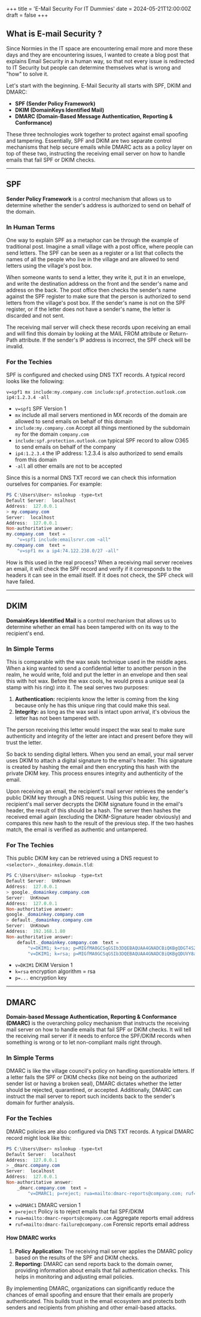 +++
title = 'E-Mail Security For IT Dummies'
date = 2024-05-21T12:00:00Z
draft = false
+++

## What is E-mail Security ?

Since Normies in the IT space are encountering email more and more these days and they are encountering issues, I wanted to create a blog post that explains Email Security in a human way, so that not every issue is redirected to IT Security but people can determine themselves what is wrong and "how" to solve it.

Let's start with the beginning. E-Mail Security all starts with SPF, DKIM and DMARC:

- **SPF (Sender Policy Framework)**
- **DKIM (DomainKeys Identified Mail)**
- **DMARC (Domain-Based Message Authentication, Reporting & Conformance)**

These three technologies work together to protect against email spoofing and tampering. Essentially, SPF and DKIM are two separate control mechanisms that help secure emails while DMARC acts as a policy layer on top of these two, instructing the receiving email server on how to handle emails that fail SPF or DKIM checks.

---

## SPF

**Sender Policy Framework** is a control mechanism that allows us to determine whether the sender's address is authorized to send on behalf of the domain.

### In Human Terms

One way to explain SPF as a metaphor can be through the example of traditional post. Imagine a small village with a post office, where people can send letters. The SPF can be seen as a register or a list that collects the names of all the people who live in the village and are allowed to send letters using the village's post box.

When someone wants to send a letter, they write it, put it in an envelope, and write the destination address on the front and the sender's name and address on the back. The post office then checks the sender's name against the SPF register to make sure that the person is authorized to send letters from the village's post box. If the sender's name is not on the SPF register, or if the letter does not have a sender's name, the letter is discarded and not sent.

The receiving mail server will check these records upon receiving an email and will find this domain by looking at the MAIL FROM attribute or Return-Path attribute. If the sender's IP address is incorrect, the SPF check will be invalid.

### For the Techies

SPF is configured and checked using DNS TXT records. A typical record looks like the following:

```
v=spf1 mx include:my.company.com include:spf.protection.outlook.com ip4:1.2.3.4 -all
```

- `v=spf1` SPF Version 1
- `mx` include all mail servers mentioned in MX records of the domain are allowed to send emails on behalf of this domain
- `include:my.company.com` Accept all things mentioned by the subdomain `my` for the domain `company.com`
- `include:spf.protection.outlook.com` typical SPF record to allow O365 to send emails on behalf of the company
- `ip4:1.2.3.4` the IP address: 1.2.3.4 is also authorized to send emails from this domain
- `-all` all other emails are not to be accepted

Since this is a normal DNS TXT record we can check this information ourselves for companies. For example:

```powershell
PS C:\Users\User> nslookup -type=txt
Default Server:  localhost
Address:  127.0.0.1
> my.company.com
Server:  localhost
Address:  127.0.0.1
Non-authoritative answer:
my.company.com  text =
    "v=spf1 include:emailsrvr.com ~all"
my.company.com  text =
    "v=spf1 mx a ip4:74.122.238.0/27 -all"
```

How is this used in the real process? When a receiving mail server receives an email, it will check the SPF record and verify if it corresponds to the headers it can see in the email itself. If it does not check, the SPF check will have failed.

---

## DKIM

**DomainKeys Identified Mail** is a control mechanism that allows us to determine whether an email has been tampered with on its way to the recipient's end.

### In Simple Terms

This is comparable with the wax seals technique used in the middle ages. When a king wanted to send a confidential letter to another person in the realm, he would write, fold and put the letter in an envelope and then seal this with hot wax. Before the wax cools, he would press a unique seal (a stamp with his ring) into it. The seal serves two purposes:

1. **Authentication:** recipients know the letter is coming from the king because only he has this unique ring that could make this seal.
2. **Integrity:** as long as the wax seal is intact upon arrival, it's obvious the letter has not been tampered with.

The person receiving this letter would inspect the wax seal to make sure authenticity and integrity of the letter are intact and present before they will trust the letter.

So back to sending digital letters. When you send an email, your mail server uses DKIM to attach a digital signature to the email's header. This signature is created by hashing the email and then encrypting this hash with the private DKIM key. This process ensures integrity and authenticity of the email.

Upon receiving an email, the recipient's mail server retrieves the sender's public DKIM key through a DNS request. Using this public key, the recipient's mail server decrypts the DKIM signature found in the email's header, the result of this should be a hash. The server then hashes the received email again (excluding the DKIM-Signature header obviously) and compares this new hash to the result of the previous step. If the two hashes match, the email is verified as authentic and untampered.

### For The Techies

This public DKIM key can be retrieved using a DNS request to `<selector>._domainkey.domain.tld`:

```powershell
PS C:\Users\User> nslookup -type=txt
Default Server:  UnKnown
Address:  127.0.0.1
> google._domainkey.company.com
Server:  UnKnown
Address:  127.0.0.1
Non-authoritative answer:
google._domainkey.company.com
> default._domainkey.company.com
Server:  UnKnown
Address:  192.168.1.80
Non-authoritative answer:
    default._domainkey.company.com  text =
        "v=DKIM1; k=rsa; p=MIGfMA0GCSqGSIb3DQEBAQUAA4GNADCBiQKBgQDGT4S25STu+UCISNokNtvo7xsQUGmoA6Fwe6RmH7gd9po6F52Hp83Fvoh405wgU1WBWtZ5TsxLZt9aFJOKADGF1czLlGDspSl/9vLWj1gW3Y/zy//KLIa9KkKBBBMmm9xnm6AWiWisxVs4dLZyq9yPOH7hRkkRt9025aYdYluFWwIDAQAB"
        "v=DKIM1; k=rsa; p=MIGfMA0GCSqGSIb3DQEBAQUAA4GNADCBiQKBgQDUVY8ab2ZVJSHfLXQVnoGXSVff8VY+5Xh96m27FNYQk+r6ZYdZF8RF9L1tUH9JsZelCQQblITo8BEzO5BuZ941/oar8xceK1UN0Lpuf4cIHpnhdJbpL+3g8exUBn26OjXDG61lLHaZtqSlqrBNo26/LmpY/WaJhZ9sMVNgU27W6wIDAQAB"
```

- `v=DKIM1` DKIM Version 1
- `k=rsa` encryption algorithm = rsa
- `p=...` encryption key

---

## DMARC

**Domain-based Message Authentication, Reporting & Conformance (DMARC)** is the overarching policy mechanism that instructs the receiving mail server on how to handle emails that fail SPF or DKIM checks. It will tell the receiving mail server if it needs to enforce the SPF/DKIM records when something is wrong or to let non-compliant mails right through.

### In Simple Terms

DMARC is like the village council's policy on handling questionable letters. If a letter fails the SPF or DKIM checks (like not being on the authorized sender list or having a broken seal), DMARC dictates whether the letter should be rejected, quarantined, or accepted. Additionally, DMARC can instruct the mail server to report such incidents back to the sender's domain for further analysis.

### For the Techies

DMARC policies are also configured via DNS TXT records. A typical DMARC record might look like this:

```powershell
PS C:\Users\User> nslookup -type=txt
Default Server:  localhost
Address:  127.0.0.1
> _dmarc.company.com
Server:  localhost
Address:  127.0.0.1
Non-authoritative answer:
    _dmarc.company.com  text =
        "v=DMARC1; p=reject; rua=mailto:dmarc-reports@company.com; ruf=mailto:dmarc-failure@company.com;"
```

- `v=DMARC1` DMARC version 1
- `p=reject` Policy is to reject emails that fail SPF/DKIM
- `rua=mailto:dmarc-reports@company.com` Aggregate reports email address
- `ruf=mailto:dmarc-failure@company.com` Forensic reports email address

#### How DMARC works

1. **Policy Application:** The receiving mail server applies the DMARC policy based on the results of the SPF and DKIM checks.
2. **Reporting:** DMARC can send reports back to the domain owner, providing information about emails that fail authentication checks. This helps in monitoring and adjusting email policies.

By implementing DMARC, organizations can significantly reduce the chances of email spoofing and ensure that their emails are properly authenticated. This builds trust in the email ecosystem and protects both senders and recipients from phishing and other email-based attacks. 
